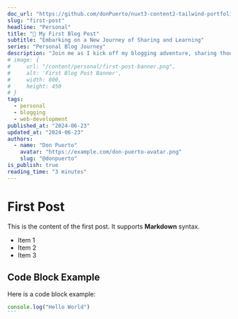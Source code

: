 ```yaml
---
doc_url: "https://github.com/donPuerto/nuxt3-content2-tailwind-portfolio/blob/master/content/blog/4.personal/1.first-post.md"
slug: "first-post"
headline: "Personal"
title: "🎉 My First Blog Post"
subtitle: "Embarking on a New Journey of Sharing and Learning"
series: "Personal Blog Journey"
description: "Join me as I kick off my blogging adventure, sharing thoughts, experiences, and discoveries in the world of web development and beyond."
# image: {
#     url: "/content/personal/first-post-banner.png",
#     alt: 'First Blog Post Banner',
#     width: 800,
#     height: 450
# }
tags:
  - personal
  - blogging
  - web-development
published_at: "2024-06-23"
updated_at: "2024-06-23"
authors:
  - name: "Don Puerto"
    avatar: "https://example.com/don-puerto-avatar.png"
    slug: "@donpuerto"
is_publish: true
reading_time: "3 minutes"
---
```


# First Post

This is the content of the first post. It supports **Markdown** syntax.

- Item 1
- Item 2
- Item 3

## Code Block Example

Here is a code block example:

````js
console.log("Hello World")
```‎
````
